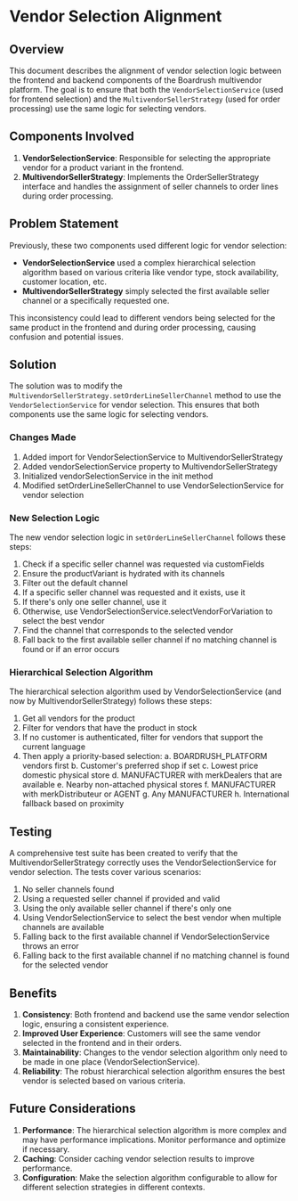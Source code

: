 # Vendor Selection Alignment

## Overview

This document describes the alignment of vendor selection logic between the frontend and backend components of the Boardrush multivendor platform. The goal is to ensure that both the `VendorSelectionService` (used for frontend selection) and the `MultivendorSellerStrategy` (used for order processing) use the same logic for selecting vendors.

## Components Involved

1. **VendorSelectionService**: Responsible for selecting the appropriate vendor for a product variant in the frontend.
2. **MultivendorSellerStrategy**: Implements the OrderSellerStrategy interface and handles the assignment of seller channels to order lines during order processing.

## Problem Statement

Previously, these two components used different logic for vendor selection:

- **VendorSelectionService** used a complex hierarchical selection algorithm based on various criteria like vendor type, stock availability, customer location, etc.
- **MultivendorSellerStrategy** simply selected the first available seller channel or a specifically requested one.

This inconsistency could lead to different vendors being selected for the same product in the frontend and during order processing, causing confusion and potential issues.

## Solution

The solution was to modify the `MultivendorSellerStrategy.setOrderLineSellerChannel` method to use the `VendorSelectionService` for vendor selection. This ensures that both components use the same logic for selecting vendors.

### Changes Made

1. Added import for VendorSelectionService to MultivendorSellerStrategy
2. Added vendorSelectionService property to MultivendorSellerStrategy
3. Initialized vendorSelectionService in the init method
4. Modified setOrderLineSellerChannel to use VendorSelectionService for vendor selection

### New Selection Logic

The new vendor selection logic in `setOrderLineSellerChannel` follows these steps:

1. Check if a specific seller channel was requested via customFields
2. Ensure the productVariant is hydrated with its channels
3. Filter out the default channel
4. If a specific seller channel was requested and it exists, use it
5. If there's only one seller channel, use it
6. Otherwise, use VendorSelectionService.selectVendorForVariation to select the best vendor
7. Find the channel that corresponds to the selected vendor
8. Fall back to the first available seller channel if no matching channel is found or if an error occurs

### Hierarchical Selection Algorithm

The hierarchical selection algorithm used by VendorSelectionService (and now by MultivendorSellerStrategy) follows these steps:

1. Get all vendors for the product
2. Filter for vendors that have the product in stock
3. If no customer is authenticated, filter for vendors that support the current language
4. Then apply a priority-based selection:
   a. BOARDRUSH_PLATFORM vendors first
   b. Customer's preferred shop if set
   c. Lowest price domestic physical store
   d. MANUFACTURER with merkDealers that are available
   e. Nearby non-attached physical stores
   f. MANUFACTURER with merkDistributeur or AGENT
   g. Any MANUFACTURER
   h. International fallback based on proximity

## Testing

A comprehensive test suite has been created to verify that the MultivendorSellerStrategy correctly uses the VendorSelectionService for vendor selection. The tests cover various scenarios:

1. No seller channels found
2. Using a requested seller channel if provided and valid
3. Using the only available seller channel if there's only one
4. Using VendorSelectionService to select the best vendor when multiple channels are available
5. Falling back to the first available channel if VendorSelectionService throws an error
6. Falling back to the first available channel if no matching channel is found for the selected vendor

## Benefits

1. **Consistency**: Both frontend and backend use the same vendor selection logic, ensuring a consistent experience.
2. **Improved User Experience**: Customers will see the same vendor selected in the frontend and in their orders.
3. **Maintainability**: Changes to the vendor selection algorithm only need to be made in one place (VendorSelectionService).
4. **Reliability**: The robust hierarchical selection algorithm ensures the best vendor is selected based on various criteria.

## Future Considerations

1. **Performance**: The hierarchical selection algorithm is more complex and may have performance implications. Monitor performance and optimize if necessary.
2. **Caching**: Consider caching vendor selection results to improve performance.
3. **Configuration**: Make the selection algorithm configurable to allow for different selection strategies in different contexts.